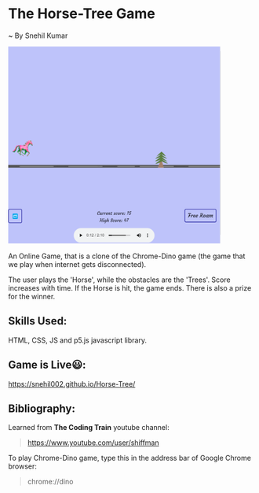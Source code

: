 # The Horse-Tree Game
~ By Snehil Kumar

<img src="ss/horse-tree.png" alt="Horse-Tree Game Screenshot" width="433" height="400" />

An Online Game, that is a clone of the Chrome-Dino game (the game that we play when internet gets disconnected).

The user plays the 'Horse', while the obstacles are the 'Trees'. Score increases with time. If the Horse is hit, the game ends. There is also a prize for the winner.

## Skills Used:
HTML, CSS, JS and p5.js javascript library.

## Game is Live😃:
https://snehil002.github.io/Horse-Tree/

## Bibliography:
Learned from **The Coding Train** youtube channel:
>https://www.youtube.com/user/shiffman

To play Chrome-Dino game, type this in the address bar of Google Chrome browser:
>chrome://dino